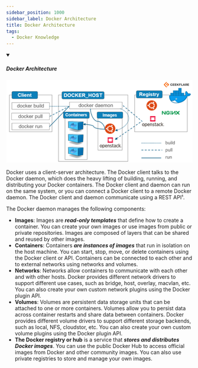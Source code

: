```yaml
---
sidebar_position: 1000
sidebar_label: Docker Architecture
title: Docker Architecture
tags:
  - Docker Knowledge
---
```


<!-- https://brandfolder.com/workbench/extract-text-from-image -->
<!-- ![for root](/img/interviews/angular/forroot.png) -->

<details open>
<summary><h5>Docker Architecture</h5></summary>

![Docker Architecture](/img/interviews/docker/architecture.png)

Docker uses a client-server architecture. The Docker client talks to the Docker daemon, which does the heavy lifting of building, running, and distributing your Docker containers. The Docker client and daemon can run on the same system, or you can connect a Docker client to a remote Docker daemon. The Docker client and daemon communicate using a REST API¹.

The Docker daemon manages the following components:

- **Images**: Images are ***read-only templates*** that define how to create a container. You can create your own images or use images from public or private repositories. Images are composed of layers that can be shared and reused by other images.
- **Containers**: Containers ***are instances of images*** that run in isolation on the host machine. You can start, stop, move, or delete containers using the Docker client or API. Containers can be connected to each other and to external networks using networks and volumes.
- **Networks**: Networks allow containers to communicate with each other and with other hosts. Docker provides different network drivers to support different use cases, such as bridge, host, overlay, macvlan, etc. You can also create your own custom network plugins using the Docker plugin API.
- **Volumes**: Volumes are persistent data storage units that can be attached to one or more containers. Volumes allow you to persist data across container restarts and share data between containers. Docker provides different volume drivers to support different storage backends, such as local, NFS, cloudstor, etc. You can also create your own custom volume plugins using the Docker plugin API.
- **The Docker registry or hub** is a service that ***stores and distributes Docker images***. You can use the public Docker Hub to access official images from Docker and other community images. You can also use private registries to store and manage your own images.

</details>
